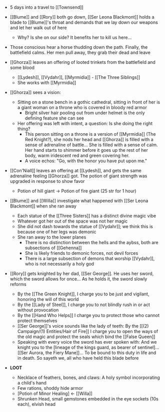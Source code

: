 
- 5 days into a travel to [[Townsend]]
- [[Blume]] and [[Rory]] both go down, [[Ser Leona Blackmont]] holds a blade to [[Blume]]'s throat and demands that we lay down our weapons and let her walk out of here
	- Why? Is she on our side? It benefits her to kill us here...
- Those conscious hear a horse thudding down the path. Finally, the battlefield calms. Her men pull away, they grab their dead and leave
- [[Ghorza]] leaves an offering of looted trinkets from the battlefield and some blood
	- [[Lydesh]], [[Vydahr]], [[Myrmidia]] - [[The Three Siblings]]
	- She works with [[Myrmidia]]
- [[Ghorza]] sees a vision:
	- Sitting on a stone bench in a gothic cathedral, sitting in front of her is a giant woman on a throne who is covered in bloody red armor
		- Bright silver hair pooling out from under helmet is the only defining feature she can see
	- Her offering was left with intent, a question: Is she doing the right thing?
		- This person sitting on a throne is a version of [[Myrmidia]] (The Red Knight?), she nods her head and [[Ghorza]] is filled with a sense of adrenaline of battle... She is filled with a sense of calm. Her hand starts to shimmer before it goes up the rest of her body, warm iridescent red and green covering her. 
		- A voice echos: "Go, with the honor you have put upon me."
- [[Con'Niall]] leaves an offering at [[Lydesh]], and gets the same adrenaline feeling [[Ghorza]] got. The potion of giant strength was upgraded in response to show favor
	- Potion of hill giant -> Potion of fire giant (25 str for 1 hour)
- [[Blume]] and [[Willa]] investigate what happened with [[Ser Leona Blackmont]] when she ran away
	- Each statue of the [[Three Sisters]] has a distinct divine magic vibe
	- Whatever got her out of the space was not her magic
	- She did not dash towards the statue of [[Vydahr]]; we think this is because one of her legs was demonic
	- She ran away to the lower planes
		- There is no distinction between the hells and the aybss, both are subsections of [[Gehenna]]
		- She is likely friends to demonic forces, not devil forces
		- There is a large subsection of demons that worship [[Vydahr]], who is not necessarily a holy god
- [[Rory]] gets knighted by her dad, [[Ser George]]. He uses her sword, which the sword allows for once... As he holds it, the sword slowly reforms
	- By the [[The Green Knight]], I charge you to be just and vigilant, honoring the will of this world
	 - By the [[Lady of Steel]], I charge you to not blindly rush in or act without provocation
	 - By the [[Hand Who Helps]] I charge you to protect those who cannot protect themselves
	 - [[Ser George]]'s voice sounds like the lady of teeth: By the [[(2) Campaign/(1) Entities/Hair of Fire]] I charge you to open the ways of the old magic and protect the seals which bind the [[False Queen]]
	 - Speaking with every voice the sword has ever spoken with: And we knight you to the [lineage of the kings guard, as bearer of sentinel]... [[Ser Aurora, the Fiery Mane]]... To be bound to this duty in life and in death. So sayeth we, all who have held this blade before
	
- **LOOT**
	- Necklace of feathers, bones, and claws: A holy symbol incorporating a child's hand
	- Few rations, shoddy hide armor
	- [Potion of Minor Healing] <- [[Willa]]
	- Shrunken Head, small gemstones embedded in the eye sockets (10s each), elvish head
